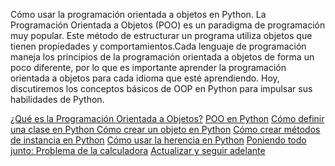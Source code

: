 Cómo usar la programación orientada a objetos en Python.
La Programación Orientada a Objetos (POO) es un paradigma de programación muy popular. Este método de estructurar un programa utiliza objetos que tienen propiedades y comportamientos.Cada lenguaje de programación maneja los principios de la programación orientada a objetos de forma un poco diferente, por lo que es importante aprender la programación orientada a objetos para cada idioma que esté aprendiendo. Hoy, discutiremos los conceptos básicos de OOP en Python para impulsar sus habilidades de Python.

[¿Qué es la Programación Orientada a Objetos?](https://www.educative.io/blog/how-to-use-oop-in-python#what)
[POO en Python](https://www.educative.io/blog/how-to-use-oop-in-python#oop-python)
[Cómo definir una clase en Python ](https://www.educative.io/blog/how-to-use-oop-in-python#class)
[Cómo crear un objeto en Python](https://www.educative.io/blog/how-to-use-oop-in-python#object)
[Cómo crear métodos de instancia en Python](https://www.educative.io/blog/how-to-use-oop-in-python#method)
[Cómo usar la herencia en Python](https://www.educative.io/blog/how-to-use-oop-in-python#inheritance)
[Poniendo todo junto: Problema de la calculadora](https://www.educative.io/blog/how-to-use-oop-in-python#calculator)
[Actualizar y seguir adelante](https://www.educative.io/blog/how-to-use-oop-in-python#conclusion)
